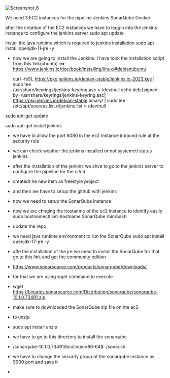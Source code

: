 
![Screenshot_6](https://github.com/mhaamahdhi/DevOps-project/assets/12277830/5b1dea4f-4c0b-456e-9d83-5d780e71eacc)

We need 3 EC2 instances for the pipeline
  Jenkins
  SonarQube
  Docker

after the creation of the EC2 instances we have to loggin into the jenkins instance to configure the jenkins server 
  sudo apt update

  install the java runtime which is required to jenkins installation
    sudo apt install openjdk-11-jre -y

 * now we are going to install the Jenkins. I have took the installation script from this link(ubuntu) ==> https://www.jenkins.io/doc/book/installing/linux/#debianubuntu

    curl -fsSL https://pkg.jenkins.io/debian-stable/jenkins.io-2023.key | sudo tee \
  /usr/share/keyrings/jenkins-keyring.asc > /dev/null
echo deb [signed-by=/usr/share/keyrings/jenkins-keyring.asc] \
  https://pkg.jenkins.io/debian-stable binary/ | sudo tee \
  /etc/apt/sources.list.d/jenkins.list > /dev/null

sudo apt-get update

sudo apt-get install jenkins


* we have to allow the port 8080 in the ec2 instance inbound rule at the security rule
* we can check weather the jenkins installed or not
    systemctl status jenkins
* after the installation of the jenkins we ahve to go to the jenkins server to configure the pipeline for the ci/cd
* createdt he new item as freestyle project
* and then we have to setup the github with jenkins



* now we need to setup the SonarQube instance
* now we are chnging the hostanme of the ec2 instance to identify easily
    sudo hostnamectl set-hostname SonarQube
    /bin/bash
* update the repo
* we need java runtime environment to run the SonarQube
        sudo apt install openjdk-17-jre -y
* afte the installation of the jre we need to install the SonarQube for that go to this link and get the community edition
* https://www.sonarsource.com/products/sonarqube/downloads/
* for that we are using wget command to execute
* wget https://binaries.sonarsource.com/Distribution/sonarqube/sonarqube-10.1.0.73491.zip
* make sure to downloaded the SonarQube zip file on hte ec2
* to unzip
*   sudo apt install unzip
* we have to go to this directory to install the sonarqube
* /sonarqube-10.1.0.73491/bin/linux-x86-64$ ./sonar.sh

* we have to change the security group of the sonarqube instance as 9000 port and save it
* 
